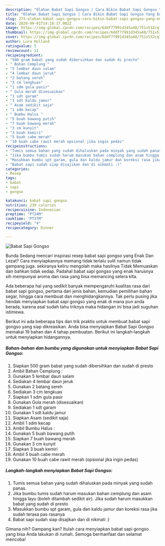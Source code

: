 ```yaml
---
description: "Olahan Babat Sapi Gongso | Cara Bikin Babat Sapi Gongso Yang Enak dan Simpel"
title: "Olahan Babat Sapi Gongso | Cara Bikin Babat Sapi Gongso Yang Enak dan Simpel"
slug: 273-olahan-babat-sapi-gongso-cara-bikin-babat-sapi-gongso-yang-enak-dan-simpel
date: 2020-09-01T14:18:17.082Z
image: https://img-global.cpcdn.com/recipes/6ddf77991d345a48/751x532cq70/babat-sapi-gongso-foto-resep-utama.jpg
thumbnail: https://img-global.cpcdn.com/recipes/6ddf77991d345a48/751x532cq70/babat-sapi-gongso-foto-resep-utama.jpg
cover: https://img-global.cpcdn.com/recipes/6ddf77991d345a48/751x532cq70/babat-sapi-gongso-foto-resep-utama.jpg
author: Lura Holland
ratingvalue: 5
reviewcount: 11
recipeingredient:
- "500 gram babat yang sudah dibersihkan dan sudah di presto"
- " Bahan Cemplung "
- "5 lembar daun salam"
- "4 lembar daun jeruk"
- "2 batang sereh"
- "3 cm lengkuas"
- "1 sdm gula pasir"
- " Gula merah disesuaikan"
- "1 sdt garam"
- "1 sdt kaldu jamur"
- " Asam sedikit saja"
- "1 sdm kecap"
- " Bumbu Halus "
- "5 buah bawang putih"
- "7 buah bawang merah"
- "3 cm kunyit"
- "3 buah kemiri"
- "5 buah cabe merah"
- "10 buah cabe rawit merah opsional jika ingin pedas"
recipeinstructions:
- "Tumis semua bahan yang sudah dihaluskan pada minyak yang sudah panas."
- "Jika bumbu tumis sudah harum masukan bahan cemplung dan asam hingga layu (boleh ditambah sedikit air). Jika sudah harum masukkan babat yang sudah di presto"
- "Masukkan bumbu spt garam, gula dan kaldu jamur dan koreksi rasa jika sudah terasa pas rasanya"
- "Babat sapi sudah siap disajikan dan di nikmati :)"
categories:
- Resep
tags:
- babat
- sapi
- gongso

katakunci: babat sapi gongso 
nutrition: 239 calories
recipecuisine: Indonesian
preptime: "PT24M"
cooktime: "PT37M"
recipeyield: "4"
recipecategory: Dinner

---
```



![Babat Sapi Gongso](https://img-global.cpcdn.com/recipes/6ddf77991d345a48/751x532cq70/babat-sapi-gongso-foto-resep-utama.jpg)

Bunda Sedang mencari inspirasi resep babat sapi gongso yang Enak Dan Lezat? Cara menyiapkannya memang tidak terlalu sulit namun tidak gampang juga. sekiranya keliru mengolah maka hasilnya Tidak Memuaskan dan bahkan tidak sedap. Padahal babat sapi gongso yang enak harusnya sih mempunyai aroma dan rasa yang bisa memancing selera kita.

Ada beberapa hal yang sedikit banyak mempengaruhi kualitas rasa dari babat sapi gongso, pertama dari jenis bahan, kemudian pemilihan bahan segar, hingga cara membuat dan menghidangkannya. Tak perlu pusing jika hendak menyiapkan babat sapi gongso yang enak di mana pun anda berada, karena asal sudah tahu triknya maka hidangan ini bisa jadi suguhan istimewa.




Berikut ini ada beberapa tips dan trik praktis untuk membuat babat sapi gongso yang siap dikreasikan. Anda bisa menyiapkan Babat Sapi Gongso memakai 19 bahan dan 4 tahap pembuatan. Berikut ini langkah-langkah untuk menyiapkan hidangannya.

<!--inarticleads1-->

##### Bahan-bahan dan bumbu yang digunakan untuk menyiapkan Babat Sapi Gongso:

1. Siapkan 500 gram babat yang sudah dibersihkan dan sudah di presto
1. Ambil  Bahan Cemplung :
1. Gunakan 5 lembar daun salam
1. Sediakan 4 lembar daun jeruk
1. Gunakan 2 batang sereh
1. Sediakan 3 cm lengkuas
1. Siapkan 1 sdm gula pasir
1. Gunakan  Gula merah (disesuaikan)
1. Sediakan 1 sdt garam
1. Gunakan 1 sdt kaldu jamur
1. Siapkan  Asam (sedikit saja)
1. Ambil 1 sdm kecap
1. Ambil  Bumbu Halus :
1. Gunakan 5 buah bawang putih
1. Siapkan 7 buah bawang merah
1. Gunakan 3 cm kunyit
1. Siapkan 3 buah kemiri
1. Ambil 5 buah cabe merah
1. Gunakan 10 buah cabe rawit merah (opsional jika ingin pedas)




<!--inarticleads2-->

##### Langkah-langkah menyiapkan Babat Sapi Gongso:

1. Tumis semua bahan yang sudah dihaluskan pada minyak yang sudah panas.
1. Jika bumbu tumis sudah harum masukan bahan cemplung dan asam hingga layu (boleh ditambah sedikit air). Jika sudah harum masukkan babat yang sudah di presto
1. Masukkan bumbu spt garam, gula dan kaldu jamur dan koreksi rasa jika sudah terasa pas rasanya
1. Babat sapi sudah siap disajikan dan di nikmati :)




Gimana nih? Gampang kan? Itulah cara menyiapkan babat sapi gongso yang bisa Anda lakukan di rumah. Semoga bermanfaat dan selamat mencoba!

